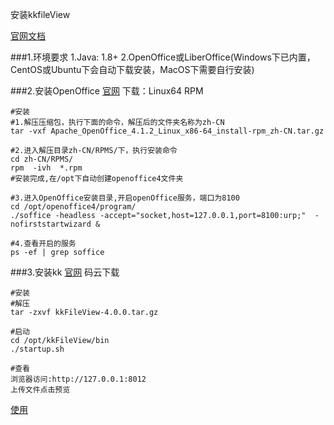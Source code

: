 安装kkfileView

[官网文档](https://kkfileview.keking.cn/zh-cn/docs/production.html)

###1.环境要求
1.Java: 1.8+
2.OpenOffice或LiberOffice(Windows下已内置，CentOS或Ubuntu下会自动下载安装，MacOS下需要自行安装)

###2.安装OpenOffice
[官网](http://www.openoffice.org/download/index.html)
下载：Linux64 RPM

```shell script
#安装
#1.解压压缩包，执行下面的命令，解压后的文件夹名称为zh-CN
tar -vxf Apache_OpenOffice_4.1.2_Linux_x86-64_install-rpm_zh-CN.tar.gz

#2.进入解压目录zh-CN/RPMS/下，执行安装命令
cd zh-CN/RPMS/
rpm  -ivh  *.rpm
#安装完成,在/opt下自动创建openoffice4文件夹

#3.进入OpenOffice安装目录,开启openOffice服务，端口为8100
cd /opt/openoffice4/program/
./soffice -headless -accept="socket,host=127.0.0.1,port=8100:urp;"  -nofirststartwizard & 

#4.查看开启的服务
ps -ef | grep soffice
```


###3.安装kk
[官网](https://kkfileview.keking.cn/zh-cn/index.html)
码云下载

```shell script
#安装
#解压
tar -zxvf kkFileView-4.0.0.tar.gz

#启动
cd /opt/kkFileView/bin
./startup.sh

#查看
浏览器访问:http://127.0.0.1:8012
上传文件点击预览
```


[使用](https://kkfileview.keking.cn/zh-cn/docs/usage.html)